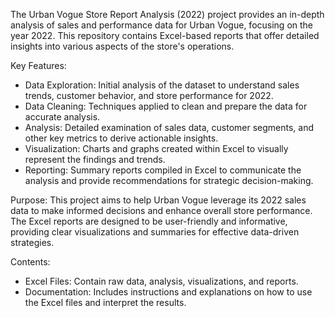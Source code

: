 The Urban Vogue Store Report Analysis (2022) project provides an in-depth analysis of sales and performance data for Urban Vogue, focusing on the year 2022. This repository contains Excel-based reports that offer detailed insights into various aspects of the store's operations.

Key Features:
- Data Exploration: Initial analysis of the dataset to understand sales trends, customer behavior, and store performance for 2022.
- Data Cleaning: Techniques applied to clean and prepare the data for accurate analysis.
- Analysis: Detailed examination of sales data, customer segments, and other key metrics to derive actionable insights.
- Visualization: Charts and graphs created within Excel to visually represent the findings and trends.
- Reporting: Summary reports compiled in Excel to communicate the analysis and provide recommendations for strategic decision-making.

Purpose:
This project aims to help Urban Vogue leverage its 2022 sales data to make informed decisions and enhance overall store performance. The Excel reports are designed to be user-friendly and informative, providing clear visualizations and summaries for effective data-driven strategies.

Contents:
- Excel Files: Contain raw data, analysis, visualizations, and reports.
- Documentation: Includes instructions and explanations on how to use the Excel files and interpret the results.

